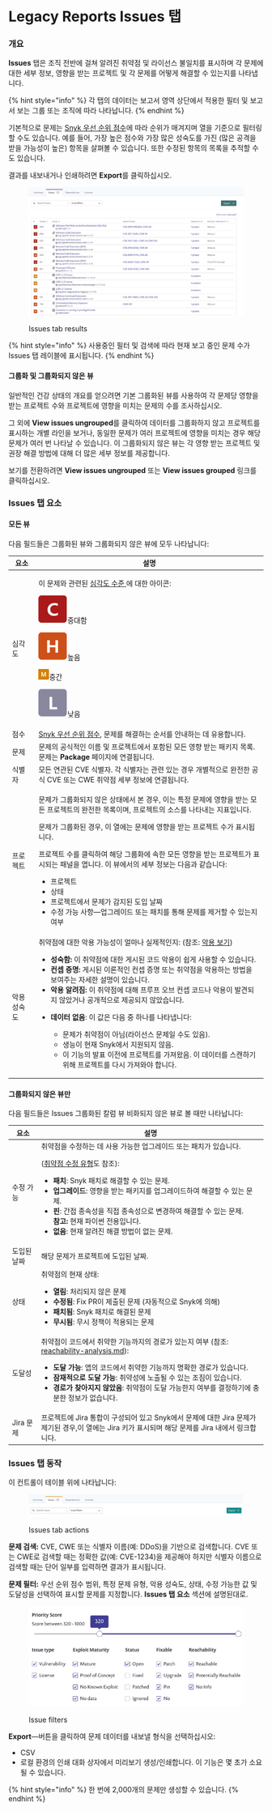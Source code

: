 # Legacy Reports Issues 탭

### 개요

**Issues** 탭은 조직 전반에 걸쳐 알려진 취약점 및 라이선스 불일치를 표시하며 각 문제에 대한 세부 정보, 영향을 받는 프로젝트 및 각 문제를 어떻게 해결할 수 있는지를 나타냅니다.

{% hint style="info" %}
각 탭의 데이터는 보고서 영역 상단에서 적용한 필터 및 보고서 보는 그룹 또는 조직에 따라 나타납니다.
{% endhint %}

기본적으로 문제는 [Snyk 우선 순위 점수](../../../manage-risk/prioritize-issues-for-fixing/priority-score.md)에 따라 순위가 매겨지며 열을 기준으로 필터링할 수도 있습니다. 예를 들어, 가장 높은 점수와 가장 많은 성숙도를 가진 (많은 공격을 받을 가능성이 높은) 항목을 살펴볼 수 있습니다. 또한 수정된 항목의 목록을 추적할 수도 있습니다.

결과를 내보내거나 인쇄하려면 **Export**를 클릭하십시오.

<figure><img src="../../../.gitbook/assets/mceclip0-31-.png" alt="Issues tab results"><figcaption><p>Issues tab results</p></figcaption></figure>

{% hint style="info" %}
사용중인 필터 및 검색에 따라 현재 보고 중인 문제 수가 Issues 탭 레이블에 표시됩니다.&#x20;
{% endhint %}

#### 그룹화 및 그룹화되지 않은 뷰

일반적인 건강 상태의 개요를 얻으려면 기본 그룹화된 뷰를 사용하여 각 문제당 영향을 받는 프로젝트 수와 프로젝트에 영향을 미치는 문제의 수를 조사하십시오.

그 외에 **View issues ungrouped**를 클릭하여 데이터를 그룹화하지 않고 프로젝트를 표시하는 개별 라인을 보거나, 동일한 문제가 여러 프로젝트에 영향을 미치는 경우 해당 문제가 여러 번 나타날 수 있습니다. 이 그룹화되지 않은 뷰는 각 영향 받는 프로젝트 및 권장 해결 방법에 대해 더 많은 세부 정보를 제공합니다.

보기를 전환하려면 **View issues ungrouped** 또는 **View issues grouped** 링크를 클릭하십시오.

### Issues 탭 요소

#### 모든 뷰

다음 필드들은 그룹화된 뷰와 그룹화되지 않은 뷰에 모두 나타납니다:

| **요소**      | **설명**                                                                                                                                                                                                                                                                                                                                                                                                                                                                                                                                                                                                                                                                                                                                                                                                                                                                                                                                                                                   |
| ---------------- | ------------------------------------------------------------------------------------------------------------------------------------------------------------------------------------------------------------------------------------------------------------------------------------------------------------------------------------------------------------------------------------------------------------------------------------------------------------------------------------------------------------------------------------------------------------------------------------------------------------------------------------------------------------------------------------------------------------------------------------------------------------------------------------------------------------------------------------------------------------------------------------------------------------------------------------------------------------------------------------------------- |
| 심각도         | <p>이 문제와 관련된 <a href="../../../manage-risk/prioritize-issues-for-fixing/severity-levels.md">심각도 수준 </a>에 대한 아이콘:</p><p><img src="../../../.gitbook/assets/mceclip2-7-.png" alt="mceclip2.png" data-size="line">중대함</p><p><img src="../../../.gitbook/assets/mceclip3-3-.png" alt="mceclip3.png" data-size="line">높음</p><p><img src="../../../.gitbook/assets/image (575).png" alt="">중간</p><p><img src="../../../.gitbook/assets/mceclip6 (1) (1) (1) (1) (1) (1) (1) (1) (1) (1) (1) (1) (1) (1) (10).png" alt="mceclip6.png" data-size="line">낮음</p>                                                                                                                                                                                                                                                                                                                                                                                                 |
| 점수            | [Snyk 우선 순위 점수](../../../manage-risk/prioritize-issues-for-fixing/priority-score.md), 문제를 해결하는 순서를 안내하는 데 유용합니다.                                                                                                                                                                                                                                                                                                                                                                                                                                                                                                                                                                                                                                                                                                                                                                                                                                                |
| 문제            | 문제의 공식적인 이름 및 프로젝트에서 포함된 모든 영향 받는 패키지 목록. 문제는 **Package** 페이지에 연결됩니다.                                                                                                                                                                                                                                                                                                                                                                                                                                                                                                                                                                                                                                                                                                                                                                                                                                              |
| 식별자      | 모든 연관된 CVE 식별자. 각 식별자는 관련 있는 경우 개별적으로 완전한 공식 CVE 또는 CWE 취약점 세부 정보에 연결됩니다.                                                                                                                                                                                                                                                                                                                                                                                                                                                                                                                                                                                                                                                                                                                                                                                                                                                         |
| 프로젝트         | <p>문제가 그룹화되지 않은 상태에서 본 경우, 이는 특정 문제에 영향을 받는 모든 프로젝트의 완전한 목록이며, 프로젝트의 소스를 나타내는 지표입니다.</p><p>문제가 그룹화된 경우, 이 열에는 문제에 영향을 받는 프로젝트 수가 표시됩니다.</p><p>프로젝트 수를 클릭하여 해당 그룹화에 속한 모든 영향을 받는 프로젝트가 표시되는 패널을 엽니다. 이 뷰에서의 세부 정보는 다음과 같습니다:</p><ul><li>프로젝트</li><li>상태</li><li>프로젝트에서 문제가 감지된 도입 날짜</li><li>수정 가능 사항—업그레이드 또는 패치를 통해 문제를 제거할 수 있는지 여부</li></ul>                                                                                                                                                                                                                                                                                                                                                                                  |
| 악용 성숙도 | 취약점에 대한 악용 가능성이 얼마나 실제적인지: (참조: <a href="../../../manage-risk/prioritize-issues-for-fixing/view-exploits.md">악용 보기</a>)</p><ul><li><strong>성숙함:</strong> 이 취약점에 대한 게시된 코드 악용이 쉽게 사용할 수 있습니다.</li><li><strong>컨셉 증명:</strong> 게시된 이론적인 컨셉 증명 또는 취약점을 악용하는 방법을 보여주는 자세한 설명이 있습니다.</li><li><strong>악용 알려짐:</strong> 이 취약점에 대해 프루프 오브 컨셉 코드나 악용이 발견되지 않았거나 공개적으로 제공되지 않았습니다.</li><li><p><strong>데이터 없음</strong>: 이 값은 다음 중 하나를 나타냅니다:</p><ul><li>문제가 취약점이 아님(라이선스 문제일 수도 있음).</li><li>생능이 현재 Snyk에서 지원되지 않음.</li><li>이 기능의 발표 이전에 프로젝트를 가져왔음. 이 데이터를 스캔하기 위해 프로젝트를 다시 가져와야 합니다.</li></ul></li></ul> |

#### 그룹화되지 않은 뷰만

다음 필드들은 Issues 그룹화된 칼럼 뷰 비화되지 않은 뷰로 볼 때만 나타납니다:

| **요소**  | **설명**                                                                                                                                                                                                                                                                                                                                                                                                                                                                                                                                                                                                                                                           |
| ------------ | ------------------------------------------------------------------------------------------------------------------------------------------------------------------------------------------------------------------------------------------------------------------------------------------------------------------------------------------------------------------------------------------------------------------------------------------------------------------------------------------------------------------------------------------------------------------------------------------------------------------------------------------------------------------------- |
| 수정 가능      | 취약점을 수정하는 데 사용 가능한 업그레이드 또는 패치가 있습니다.</p><p>(<a href="../../../scan-with-snyk/snyk-open-source/manage-vulnerabilities/vulnerability-fix-types.md">취약점 수정 유형</a>도 참조):</p><ul><li><strong>패치</strong>: Snyk 패치로 해결할 수 있는 문제.</li><li><strong>업그레이드</strong>: 영향을 받는 패키지를 업그레이드하여 해결할 수 있는 문제.</li><li><strong>핀</strong>: 간접 종속성을 직접 종속성으로 변경하여 해결할 수 있는 문제.<br><strong>참고:</strong> 현재 파이썬 전용입니다.</li><li><strong>없음</strong>: 현재 알려진 해결 방법이 없는 문제.</li></ul> |
| 도입된 날짜   | 해당 문제가 프로젝트에 도입된 날짜.                                                                                                                                                                                                                                                                                                                                                                                                                                                                                                                                                                                                                         |
| 상태       | 취약점의 현재 상태:</p><ul><li><strong>열림</strong>: 처리되지 않은 문제</li><li><strong>수정됨</strong>: Fix PR이 제출된 문제 (자동적으로 Snyk에 의해)</li><li><strong>패치됨</strong>: Snyk 패치로 해결된 문제</li><li><strong>무시됨</strong>: 무시 정책이 적용되는 문제</li></ul>                                                                                                                                                                                                                                                                                  |
| 도달성 | 취약점이 코드에서 취약한 기능까지의 경로가 있는지 여부 (참조: <a data-mention href="../../../manage-risk/prioritize-issues-for-fixing/reachability-analysis.md">reachability-analysis.md</a>):</p><ul><li><strong>도달 가능</strong>: 앱의 코드에서 취약한 기능까지 명확한 경로가 있습니다.</li><li><strong>잠재적으로 도달 가능</strong>: 취약성에 노출될 수 있는 조짐이 있습니다.</li><li><strong>경로가 찾아지지 않았음</strong>: 취약점이 도달 가능한지 여부를 결정하기에 충분한 정보가 없습니다.</li></ul>                                                                                                                                                                                  |
| Jira 문제   | 프로젝트에 Jira 통합이 구성되어 있고 Snyk에서 문제에 대한 Jira 문제가 제기된 경우,이 열에는 Jira 키가 표시되며 해당 문제를 Jira 내에서 링크합니다.                                                                                                                                                                                                                                                                                                                                                                                                                                                                              |

### Issues 탭 동작

이 컨트롤이 테이블 위에 나타납니다:

<figure><img src="../../../.gitbook/assets/uuid-ef7a494d-8b10-9b28-dc63-3f9224519070-en.png" alt="Issues tab actions"><figcaption><p>Issues tab actions</p></figcaption></figure>

**문제 검색:** CVE, CWE 또는 식별자 이름(예: DDoS)을 기반으로 검색합니다. CVE 또는 CWE로 검색할 때는 정확한 값(예: CVE-1234)을 제공해야 하지만 식별자 이름으로 검색할 때는 단어 일부를 입력하면 결과가 표시됩니다.

**문제 필터:** 우선 순위 점수 범위, 특정 문제 유형, 악용 성숙도, 상태, 수정 가능한 값 및 도달성을 선택하여 표시할 문제를 지정합니다. **Issues 탭 요소** 섹션에 설명된대로.

<figure><img src="../../../.gitbook/assets/screenshot_2020-07-30_at_11.30.19_am.png" alt="Issue filters"><figcaption><p>Issue filters</p></figcaption></figure>

**Export**—버튼을 클릭하여 문제 데이터를 내보낼 형식을 선택하십시오:

* CSV
* 로컬 환경의 인쇄 대화 상자에서 미리보기 생성/인쇄합니다. 이 기능은 몇 초가 소요될 수 있습니다.

{% hint style="info" %}
한 번에 2,000개의 문제만 생성할 수 있습니다.
{% endhint %}